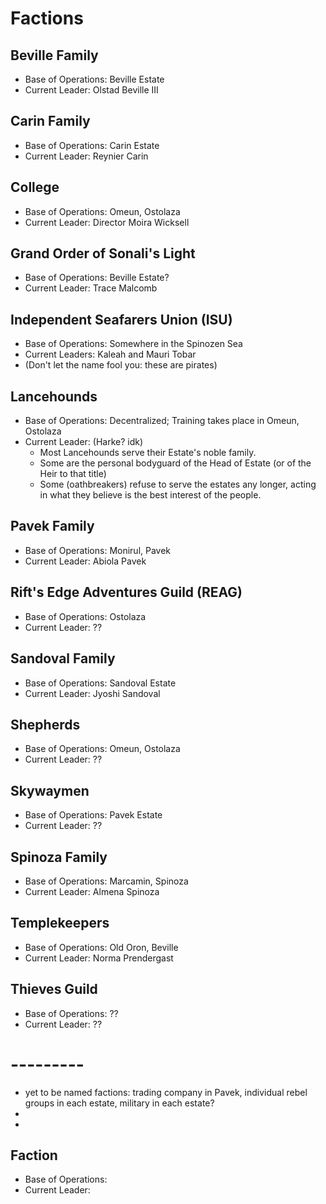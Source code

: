# Factions

## Beville Family
 - Base of Operations: Beville Estate
 - Current Leader: Olstad Beville III

## Carin Family
 - Base of Operations: Carin Estate
 - Current Leader: Reynier Carin

## College
 - Base of Operations: Omeun, Ostolaza
 - Current Leader: Director Moira Wicksell

## Grand Order of Sonali's Light
 - Base of Operations: Beville Estate?
 - Current Leader: Trace Malcomb

## Independent Seafarers Union (ISU)
 - Base of Operations: Somewhere in the Spinozen Sea
 - Current Leaders: Kaleah and Mauri Tobar
 - (Don't let the name fool you: these are pirates)

## Lancehounds
 - Base of Operations: Decentralized; Training takes place in Omeun, Ostolaza
 - Current Leader: (Harke? idk)
     - Most Lancehounds serve their Estate's noble family.
     - Some are the personal bodyguard of the Head of Estate (or of the Heir to that title)
      - Some (oathbreakers) refuse to serve the estates any longer, acting in what they believe is the best interest of the people.

## Pavek Family
 - Base of Operations: Monirul, Pavek 
 - Current Leader: Abiola Pavek

## Rift's Edge Adventures Guild (REAG)
 - Base of Operations: Ostolaza
 - Current Leader: ??

## Sandoval Family
 - Base of Operations: Sandoval Estate
 - Current Leader: Jyoshi Sandoval

## Shepherds
 - Base of Operations: Omeun, Ostolaza
 - Current Leader: ??

## Skywaymen
 - Base of Operations: Pavek Estate
 - Current Leader: ??

## Spinoza Family
 - Base of Operations: Marcamin, Spinoza
 - Current Leader: Almena Spinoza

## Templekeepers
 - Base of Operations: Old Oron, Beville
 - Current Leader: Norma Prendergast

## Thieves Guild
 - Base of Operations: ??
 - Current Leader: ??


# ---------

- yet to be named factions: trading company in Pavek, individual rebel groups in each estate, military in each estate?
-
-


## Faction
 - Base of Operations: 
 - Current Leader: 

